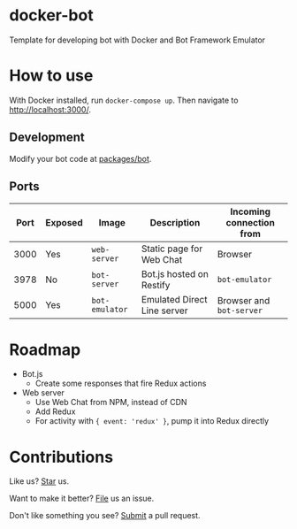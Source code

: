 # docker-bot

Template for developing bot with Docker and Bot Framework Emulator

# How to use

With Docker installed, run `docker-compose up`. Then navigate to [http://localhost:3000/](http://localhost:3000/).

## Development

Modify your bot code at [packages/bot](https://github.com/compulim/docker-bot/tree/master/packages/bot).

## Ports

| Port | Exposed | Image | Description | Incoming connection from |
| - | - | - | - | - |
| 3000 | Yes | `web-server` | Static page for Web Chat | Browser |
| 3978 | No | `bot-server` | Bot.js hosted on Restify | `bot-emulator` |
| 5000 | Yes | `bot-emulator` | Emulated Direct Line server | Browser and `bot-server` |

# Roadmap

* Bot.js
   * Create some responses that fire Redux actions
* Web server
   * Use Web Chat from NPM, instead of CDN
   * Add Redux
   * For activity with `{ event: 'redux' }`, pump it into Redux directly

# Contributions

Like us? [Star](https://github.com/compulim/docker-bot/stargazers) us.

Want to make it better? [File](https://github.com/compulim/docker-bot/issues) us an issue.

Don't like something you see? [Submit](https://github.com/compulim/docker-bot/pulls) a pull request.
